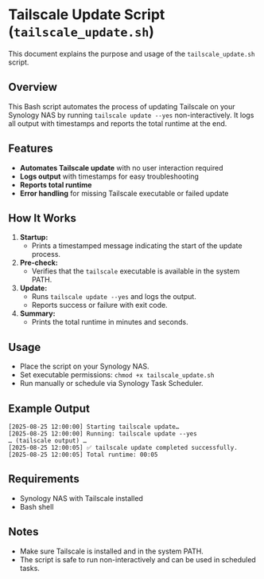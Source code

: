 # Tailscale Update Script (`tailscale_update.sh`)

This document explains the purpose and usage of the `tailscale_update.sh` script.

## Overview

This Bash script automates the process of updating Tailscale on your Synology NAS by running `tailscale update --yes` non-interactively. It logs all output with timestamps and reports the total runtime at the end.

## Features
- **Automates Tailscale update** with no user interaction required
- **Logs output** with timestamps for easy troubleshooting
- **Reports total runtime**
- **Error handling** for missing Tailscale executable or failed update

## How It Works
1. **Startup:**
   - Prints a timestamped message indicating the start of the update process.
2. **Pre-check:**
   - Verifies that the `tailscale` executable is available in the system PATH.
3. **Update:**
   - Runs `tailscale update --yes` and logs the output.
   - Reports success or failure with exit code.
4. **Summary:**
   - Prints the total runtime in minutes and seconds.

## Usage
- Place the script on your Synology NAS.
- Set executable permissions: `chmod +x tailscale_update.sh`
- Run manually or schedule via Synology Task Scheduler.

## Example Output
```
[2025-08-25 12:00:00] Starting tailscale update…
[2025-08-25 12:00:00] Running: tailscale update --yes
… (tailscale output) …
[2025-08-25 12:00:05] ✅ tailscale update completed successfully.
[2025-08-25 12:00:05] Total runtime: 00:05
```

## Requirements
- Synology NAS with Tailscale installed
- Bash shell

## Notes
- Make sure Tailscale is installed and in the system PATH.
- The script is safe to run non-interactively and can be used in scheduled tasks.
